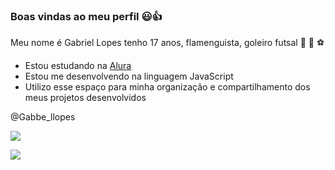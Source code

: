 ### Boas vindas ao meu perfil 😃👍

Meu nome é Gabriel Lopes
tenho 17 anos,
 flamenguista,
  goleiro futsal 
              🥅 🧤 ⚽
  
- Estou estudando na [Alura](https://www.alura.com.br)
- Estou me desenvolvendo na linguagem JavaScript
- Utilizo esse espaço para minha organização e compartilhamento dos meus projetos desenvolvidos


@Gabbe_llopes

![](https://media.tenor.com/FuYhS1n_c0IAAAAC/cat-piano.gif)  

![](https://media.tenor.com/TzaUHHp9un4AAAAd/huh-cat-roblox-huh.gif)     
